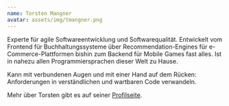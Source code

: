 ```yaml
---
name: Torsten Mangner
avatar: assets/img/tmangner.png
---
```


Experte für agile Software&shy;entwicklung und Software&shy;qualität.
Entwickelt vom Frontend für Buchhaltungs&shy;systeme über Recommendation-Engines
für e-Commerce-Plattformen bishin zum Backend für Mobile Games fast alles.
Ist in nahezu allen Programmier&shy;sprachen dieser Welt zu Hause.

Kann mit verbundenen Augen und mit einer Hand auf dem Rücken:
Anforderungen in verständlichen und wartbaren Code verwandeln.

Mehr über Torsten gibt es auf seiner [Profilseite](https://tm.inoxio.de).
